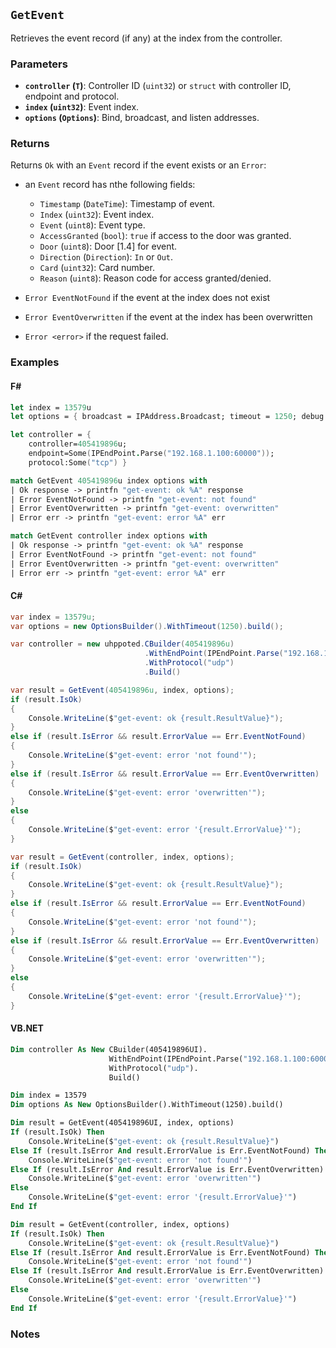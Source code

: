 ## `GetEvent`

Retrieves the event record (if any) at the index from the controller.

### Parameters
- **`controller` (`T`)**: Controller ID (`uint32`) or `struct` with controller ID, endpoint and protocol.
- **`index` (`uint32`)**: Event index.
- **`options` (`Options`)**: Bind, broadcast, and listen addresses.

### Returns
Returns `Ok` with an `Event` record if the event exists or an `Error`:

- an `Event` record has nthe following fields:
  - `Timestamp` (`DateTime`): Timestamp of event.
  - `Index` (`uint32`): Event index.
  - `Event` (`uint8`): Event type.
  - `AccessGranted` (`bool`): `true` if access to the door was granted.
  - `Door` (`uint8`): Door [1.4] for event.
  - `Direction` (`Direction`): `In` or `Out`.
  - `Card` (`uint32`): Card number.
  - `Reason` (`uint8`): Reason code for access granted/denied.

- `Error EventNotFound` if the event at the index does not exist
- `Error EventOverwritten` if the event at the index has been overwritten
- `Error <error>` if the request failed.

### Examples

#### F#
```fsharp
let index = 13579u
let options = { broadcast = IPAddress.Broadcast; timeout = 1250; debug = true }

let controller = { 
    controller=405419896u; 
    endpoint=Some(IPEndPoint.Parse("192.168.1.100:60000")); 
    protocol:Some("tcp") }

match GetEvent 405419896u index options with
| Ok response -> printfn "get-event: ok %A" response
| Error EventNotFound -> printfn "get-event: not found"
| Error EventOverwritten -> printfn "get-event: overwritten"
| Error err -> printfn "get-event: error %A" err

match GetEvent controller index options with
| Ok response -> printfn "get-event: ok %A" response
| Error EventNotFound -> printfn "get-event: not found"
| Error EventOverwritten -> printfn "get-event: overwritten"
| Error err -> printfn "get-event: error %A" err
```

#### C#
```csharp
var index = 13579u;
var options = new OptionsBuilder().WithTimeout(1250).build();

var controller = new uhppoted.CBuilder(405419896u)
                              .WithEndPoint(IPEndPoint.Parse("192.168.1.100:60000"))
                              .WithProtocol("udp")
                              .Build()

var result = GetEvent(405419896u, index, options);
if (result.IsOk)
{
    Console.WriteLine($"get-event: ok {result.ResultValue}");
}
else if (result.IsError && result.ErrorValue == Err.EventNotFound)
{
    Console.WriteLine($"get-event: error 'not found'");
}
else if (result.IsError && result.ErrorValue == Err.EventOverwritten)
{
    Console.WriteLine($"get-event: error 'overwritten'");
}
else
{
    Console.WriteLine($"get-event: error '{result.ErrorValue}'");
}

var result = GetEvent(controller, index, options);
if (result.IsOk)
{
    Console.WriteLine($"get-event: ok {result.ResultValue}");
}
else if (result.IsError && result.ErrorValue == Err.EventNotFound)
{
    Console.WriteLine($"get-event: error 'not found'");
}
else if (result.IsError && result.ErrorValue == Err.EventOverwritten)
{
    Console.WriteLine($"get-event: error 'overwritten'");
}
else
{
    Console.WriteLine($"get-event: error '{result.ErrorValue}'");
}
```

#### VB.NET
```vb
Dim controller As New CBuilder(405419896UI).
                      WithEndPoint(IPEndPoint.Parse("192.168.1.100:60000")).
                      WithProtocol("udp").
                      Build()

Dim index = 13579
Dim options As New OptionsBuilder().WithTimeout(1250).build()

Dim result = GetEvent(405419896UI, index, options)
If (result.IsOk) Then
    Console.WriteLine($"get-event: ok {result.ResultValue}")
Else If (result.IsError And result.ErrorValue is Err.EventNotFound) Then
    Console.WriteLine($"get-event: error 'not found'")
Else If (result.IsError And result.ErrorValue is Err.EventOverwritten) Then
    Console.WriteLine($"get-event: error 'overwritten'")
Else
    Console.WriteLine($"get-event: error '{result.ErrorValue}'")
End If

Dim result = GetEvent(controller, index, options)
If (result.IsOk) Then
    Console.WriteLine($"get-event: ok {result.ResultValue}")
Else If (result.IsError And result.ErrorValue is Err.EventNotFound) Then
    Console.WriteLine($"get-event: error 'not found'")
Else If (result.IsError And result.ErrorValue is Err.EventOverwritten) Then
    Console.WriteLine($"get-event: error 'overwritten'")
Else
    Console.WriteLine($"get-event: error '{result.ErrorValue}'")
End If
```

### Notes
